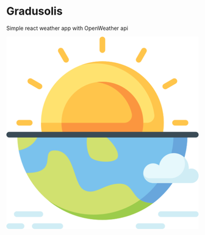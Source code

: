 # **G**radusolis

Simple react weather app with OpenWeather api

![Gradusolis. Track the weather from Your favourite places around the world](https://github.com/Fyrrj/views/blob/master/sunlogo.png?raw=true "Gradusolis")
